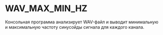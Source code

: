 # WAV_MAX_MIN_HZ
Консольная программа анализирует WAV-файл и выводит минимальную и максимальную частоту синусойды сигнала для каждого канала.
